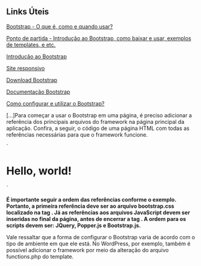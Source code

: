 ## Links Úteis 

[Bootstrap - O que é, como e quando usar?](https://www.alura.com.br/artigos/bootstrap?gclid=Cj0KCQjwgMqSBhDCARIsAIIVN1XGDaCl-uOGXpvsPMKDWBWSUtJk3gOIqc4d0RvzMCjP-Kiu3AUXdu4aArDWEALw_wcB)

[Ponto de partida - Introdução ao Bootstrap, como baixar e usar, exemplos de templates, e etc.](https://getbootstrap.com.br/docs/3.3/getting-started/)

[Introdução ao Bootstrap](https://www.devmedia.com.br/guia/bootstrap/38150#:~:text=Introdu%C3%A7%C3%A3o,aos%20diferentes%20tamanhos%20de%20tela.)

[Site responsivo](https://www.sebrae.com.br/sites/PortalSebrae/artigos/o-que-e-um-site-responsivo,4a6ad1eb00ad2410VgnVCM100000b272010aRCRD)

[Download Bootstrap](https://getbootstrap.com/)

[Documentação Bootstrap](https://getbootstrap.com/docs/4.1/getting-started/introduction/)

[Como configurar e utilizar o Bootstrap?](https://rockcontent.com/br/blog/bootstrap/)

[...]Para começar a usar o Bootstrap em uma página, é preciso adicionar a referência dos principais arquivos do framework na página principal da aplicação. Confira, a seguir, o código de uma página HTML com todas as referências necessárias para que o framework funcione.

`<!doctype html>
<html lang="en">
 <head>
   <!-- Required meta tags -->
   <meta charset="utf-8">
   <meta name="viewport" content="width=device-width, initial-scale=1, shrink-to-fit=no">
   <!-- Bootstrap CSS -->
   <link rel="stylesheet" href="https://stackpath.bootstrapcdn.com/bootstrap/4.4.1/css/bootstrap.min.css" integrity="sha384-Vkoo8x4CGsO3+Hhxv8T/Q5PaXtkKtu6ug5TOeNV6gBiFeWPGFN9MuhOf23Q9Ifjh" crossorigin="anonymous">
   <title>Hello, world!</title>
 </head>
 <body>
   <h1>Hello, world!</h1>
   <!-- Optional JavaScript -->
   <!-- jQuery first, then Popper.js, then Bootstrap JS -->
   <script src="https://code.jquery.com/jquery-3.4.1.slim.min.js" integrity="sha384-J6qa4849blE2+poT4WnyKhv5vZF5SrPo0iEjwBvKU7imGFAV0wwj1yYfoRSJoZ+n" crossorigin="anonymous"></script>
   <script src="https://cdn.jsdelivr.net/npm/popper.js@1.16.0/dist/umd/popper.min.js" integrity="sha384-Q6E9RHvbIyZFJoft+2mJbHaEWldlvI9IOYy5n3zV9zzTtmI3UksdQRVvoxMfooAo" crossorigin="anonymous"></script>
   <script src="https://stackpath.bootstrapcdn.com/bootstrap/4.4.1/js/bootstrap.min.js" integrity="sha384-wfSDF2E50Y2D1uUdj0O3uMBJnjuUD4Ih7YwaYd1iqfktj0Uod8GCExl3Og8ifwB6" crossorigin="anonymous"></script>
 </body>
</html>
<Fonte: site Getbootstrap.com>`

**É importante seguir a ordem das referências conforme o exemplo. Portanto, a primeira referência deve ser ao arquivo bootstrap.css localizado na tag <head>. Já as referências aos arquivos JavaScript devem ser inseridas no final da página, antes de encerrar a tag </body>. A ordem para os scripts devem ser: JQuery, Popper.js e Bootstrap.js.**

Vale ressaltar que a forma de configurar o Bootstrap varia de acordo com o tipo de ambiente em que ele está. No WordPress, por exemplo, também é possível adicionar o framework por meio da alteração do arquivo functions.php do template. 
